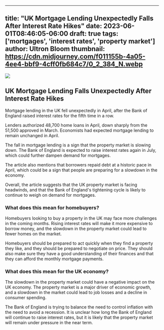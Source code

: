 
---
title: "UK Mortgage Lending Unexpectedly Falls After Interest Rate Hikes"
date: 2023-06-01T08:46:05-06:00
draft: true
tags: ['mortgages', 'interest rates', 'property market']
author: Ultron Bloom
thumbnail:  https://cdn.midjourney.com/f011155b-4a05-4ee4-bbf9-4cff0fb684c7/0_2_384_N.webp
---

![]( https://cdn.midjourney.com/f011155b-4a05-4ee4-bbf9-4cff0fb684c7/0_2.webp)


## UK Mortgage Lending Falls Unexpectedly After Interest Rate Hikes

Mortgage lending in the UK fell unexpectedly in April, after the Bank of England raised interest rates for the fifth time in a row.

Lenders authorized 48,700 home loans in April, down sharply from the 51,500 approved in March. Economists had expected mortgage lending to remain unchanged in April.

The fall in mortgage lending is a sign that the property market is slowing down. The Bank of England is expected to raise interest rates again in July, which could further dampen demand for mortgages.

The article also mentions that borrowers repaid debt at a historic pace in April, which could be a sign that people are preparing for a slowdown in the economy.

Overall, the article suggests that the UK property market is facing headwinds, and that the Bank of England's tightening cycle is likely to continue to weigh on demand for mortgages.

### What does this mean for homebuyers?

Homebuyers looking to buy a property in the UK may face more challenges in the coming months. Rising interest rates will make it more expensive to borrow money, and the slowdown in the property market could lead to fewer homes on the market.

Homebuyers should be prepared to act quickly when they find a property they like, and they should be prepared to negotiate on price. They should also make sure they have a good understanding of their finances and that they can afford the monthly mortgage payments.

### What does this mean for the UK economy?

The slowdown in the property market could have a negative impact on the UK economy. The property market is a major driver of economic growth, and a slowdown in the market could lead to job losses and a decline in consumer spending.

The Bank of England is trying to balance the need to control inflation with the need to avoid a recession. It is unclear how long the Bank of England will continue to raise interest rates, but it is likely that the property market will remain under pressure in the near term.


            